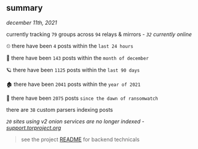 
## summary
_december 11th, 2021_

currently tracking `79` groups across `94` relays & mirrors - _`32` currently online_

⏲ there have been `4` posts within the `last 24 hours`

🦈 there have been `143` posts within the `month of december`

🪐 there have been `1125` posts within the `last 90 days`

🏚 there have been `2041` posts within the `year of 2021`

🦕 there have been `2075` posts `since the dawn of ransomwatch`

there are `38` custom parsers indexing posts

_`20` sites using v2 onion services are no longer indexed - [support.torproject.org](https://support.torproject.org/onionservices/v2-deprecation/)_

> see the project [README](https://github.com/thetanz/ransomwatch#ransomwatch--) for backend technicals
